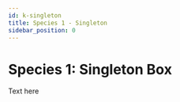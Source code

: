 ```yaml
---
id: k-singleton
title: Species 1 - Singleton
sidebar_position: 0
---
```


# Species 1: Singleton Box

Text here